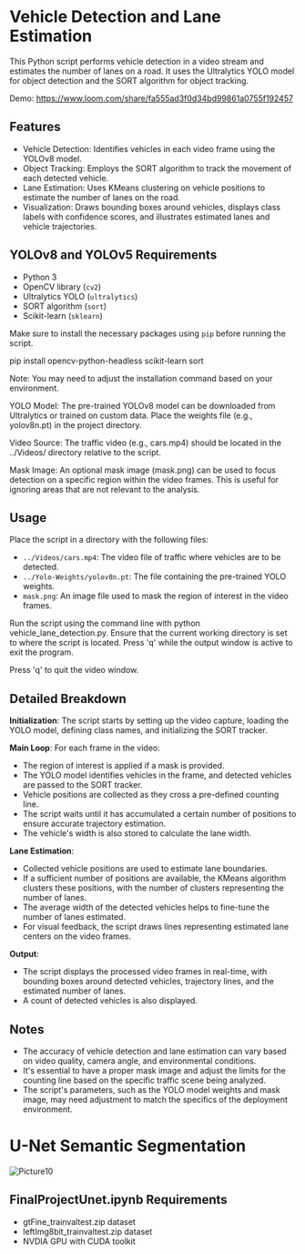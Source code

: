 # Vehicle Detection and Lane Estimation 

This Python script performs vehicle detection in a video stream and estimates the number of lanes on a road. It uses the Ultralytics YOLO model for object detection and the SORT algorithm for object tracking.

Demo: https://www.loom.com/share/fa555ad3f0d34bd99861a0755f192457

## Features

- Vehicle Detection: Identifies vehicles in each video frame using the YOLOv8 model.
- Object Tracking: Employs the SORT algorithm to track the movement of each detected vehicle.
- Lane Estimation: Uses KMeans clustering on vehicle positions to estimate the number of lanes on the road.
- Visualization: Draws bounding boxes around vehicles, displays class labels with confidence scores, and illustrates estimated lanes and vehicle trajectories.

## YOLOv8 and YOLOv5 Requirements

- Python 3
- OpenCV library (`cv2`)
- Ultralytics YOLO (`ultralytics`)
- SORT algorithm (`sort`)
- Scikit-learn (`sklearn`)

Make sure to install the necessary packages using `pip` before running the script.

pip install opencv-python-headless scikit-learn sort

Note: You may need to adjust the installation command based on your environment.

YOLO Model: The pre-trained YOLOv8 model can be downloaded from Ultralytics or trained on custom data. Place the weights file (e.g., yolov8n.pt) in the project directory.

Video Source: The traffic video (e.g., cars.mp4) should be located in the ../Videos/ directory relative to the script.

Mask Image: An optional mask image (mask.png) can be used to focus detection on a specific region within the video frames. This is useful for ignoring areas that are not relevant to the analysis.

## Usage

Place the script in a directory with the following files:

- `../Videos/cars.mp4`: The video file of traffic where vehicles are to be detected.
- `../Yolo-Weights/yolov8n.pt`: The file containing the pre-trained YOLO weights.
- `mask.png`: An image file used to mask the region of interest in the video frames.

Run the script using the command line with python vehicle_lane_detection.py. Ensure that the current working directory is set to where the script is located. Press 'q' while the output window is active to exit the program.


Press 'q' to quit the video window.

## Detailed Breakdown

**Initialization**: The script starts by setting up the video capture, loading the YOLO model, defining class names, and initializing the SORT tracker.

**Main Loop**: For each frame in the video:
- The region of interest is applied if a mask is provided.
- The YOLO model identifies vehicles in the frame, and detected vehicles are passed to the SORT tracker.
- Vehicle positions are collected as they cross a pre-defined counting line.
- The script waits until it has accumulated a certain number of positions to ensure accurate trajectory estimation.
- The vehicle's width is also stored to calculate the lane width.

**Lane Estimation**:
- Collected vehicle positions are used to estimate lane boundaries.
- If a sufficient number of positions are available, the KMeans algorithm clusters these positions, with the   number of clusters representing the number of lanes.
- The average width of the detected vehicles helps to fine-tune the number of lanes estimated.
- For visual feedback, the script draws lines representing estimated lane centers on the video frames.

**Output**:
- The script displays the processed video frames in real-time, with bounding boxes around detected vehicles, trajectory lines, and the estimated number of lanes.
- A count of detected vehicles is also displayed.



## Notes
- The accuracy of vehicle detection and lane estimation can vary based on video quality, camera angle, and environmental conditions.
- It's essential to have a proper mask image and adjust the limits for the counting line based on the specific traffic scene being analyzed.
- The script's parameters, such as the YOLO model weights and mask image, may need adjustment to match the specifics of the deployment environment.

# U-Net Semantic Segmentation 
![Picture10](https://github.com/Aaron-Moses/StreetSight-ComputerVision-Vehicles/assets/71098038/5715b88d-dcc4-43ef-838f-d5968b144046)
## FinalProjectUnet.ipynb Requirements
- gtFine_trainvaltest.zip dataset
- leftImg8bit_trainvaltest.zip dataset
- NVDIA GPU with CUDA toolkit

